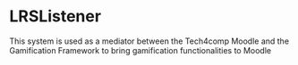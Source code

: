 # LRSListener

This system is used as a mediator between the Tech4comp Moodle and the Gamification Framework to bring gamification functionalities to Moodle
